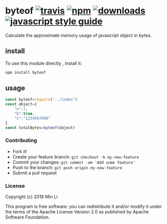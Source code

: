 # byteof [![travis][travis-image]][travis-url] [![npm][npm-image]][npm-url] [![downloads][downloads-image]][downloads-url] [![javascript style guide][standard-image]][standard-url]

[travis-image]: https://travis-ci.org/limin/byteof.svg?branch=master
[travis-url]: https://travis-ci.org/limin/byteof
[npm-image]: https://img.shields.io/npm/v/byteof.svg
[npm-url]: https://npmjs.org/package/byteof
[downloads-image]: https://img.shields.io/npm/dm/byteof.svg
[downloads-url]: https://npmjs.org/package/byteof
[standard-image]: https://img.shields.io/badge/code_style-standard-brightgreen.svg
[standard-url]: https://standardjs.com

Calculate the approximate memory usage of javascript object in bytes.

## install

To use this module directly , install it:

```bash
npm install byteof
```

## usage

```js
const byteof=require("../index")
const object={
    "n":1,
    "b":true,
    "s":"1234567890"
}        
const totalBytes=byteof(object)
```

### Contributing

* Fork it!
* Create your feature branch: `git checkout -b my-new-feature`
* Commit your changes: `git commit -am 'Add some feature'`
* Push to the branch: `git push origin my-new-feature`
* Submit a pull request


### License

Copyright (c) 2018 Min Li

This program is free software: you can redistribute it and/or modify it under the terms of the Apache License Version 2.0 as published by Apache Software Foundation.